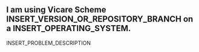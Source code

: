 I am using Vicare Scheme INSERT_VERSION_OR_REPOSITORY_BRANCH on a INSERT_OPERATING_SYSTEM.
----

INSERT_PROBLEM_DESCRIPTION
